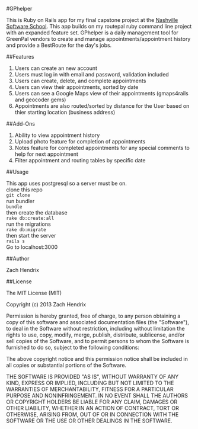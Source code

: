 #GPhelper

This is Ruby on Rails app for my final capstone project at the [Nashville Software School](http://nashvillesoftwareschool.com/). This app builds on my routepal ruby command line project with an expanded feature set. GPhelper is a daily management tool for GreenPal vendors to create and manage appointments/appointment history and provide a BestRoute for the day's jobs.

##Features

1. Users can create an new account
2. Users must log in with email and password, validation included
3. Users can create, delete, and complete appointments
4. Users can view their appointments, sorted by date
5. Users can see a Google Maps view of their appointments (gmaps4rails and geocoder gems)
6. Appointments are also routed/sorted by distance for the User based on thier starting location (business address)

##Add-Ons

1. Ability to view appointment history
2. Upload photo feature for completion of appointments
3. Notes feature for completed appointments for any special comments to help for next appointment
4. Filter appointment and routing tables by specific date

##Usage

This app uses postgresql so a server must be on.<br />
clone this repo<br />
`git clone`<br />
run bundler<br />
`bundle`<br />
then create the database<br />
`rake db:create:all`<br />
run the migrations<br />
`rake db:migrate`<br />
then start the server<br />
`rails s`<br />
Go to localhost:3000<br />


##Author

Zach Hendrix

##License

The MIT License (MIT)

Copyright (c) 2013 Zach Hendrix

Permission is hereby granted, free of charge, to any person obtaining a copy
of this software and associated documentation files (the "Software"), to deal
in the Software without restriction, including without limitation the rights
to use, copy, modify, merge, publish, distribute, sublicense, and/or sell
copies of the Software, and to permit persons to whom the Software is
furnished to do so, subject to the following conditions:

The above copyright notice and this permission notice shall be included in
all copies or substantial portions of the Software.

THE SOFTWARE IS PROVIDED "AS IS", WITHOUT WARRANTY OF ANY KIND, EXPRESS OR
IMPLIED, INCLUDING BUT NOT LIMITED TO THE WARRANTIES OF MERCHANTABILITY,
FITNESS FOR A PARTICULAR PURPOSE AND NONINFRINGEMENT. IN NO EVENT SHALL THE
AUTHORS OR COPYRIGHT HOLDERS BE LIABLE FOR ANY CLAIM, DAMAGES OR OTHER
LIABILITY, WHETHER IN AN ACTION OF CONTRACT, TORT OR OTHERWISE, ARISING FROM,
OUT OF OR IN CONNECTION WITH THE SOFTWARE OR THE USE OR OTHER DEALINGS IN
THE SOFTWARE.